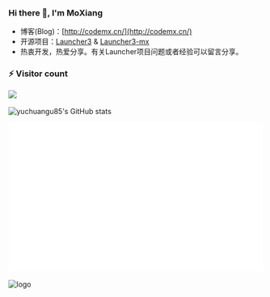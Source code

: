 <!--
**yuchuangu85/yuchuangu85** is a ✨ _special_ ✨ repository because its `README.md` (this file) appears on your GitHub profile.

Here are some ideas to get you started:

- 🔭 I’m currently working on ...
- 🌱 I’m currently learning ...
- 👯 I’m looking to collaborate on ...
- 🤔 I’m looking for help with ...
- 💬 Ask me about ...
- 📫 How to reach me: ...
- 😄 Pronouns: ...
- ⚡ Fun fact: ...
-->


### Hi there 👋, I'm MoXiang

- 博客(Blog)：[http://codemx.cn/](http://codemx.cn/)
- 开源项目：[Launcher3](https://github.com/Launcher3-dev/Launcher3) & [Launcher3-mx](https://github.com/Launcher3-dev/Launcher3-mx)
- 热衷开发，热爱分享。有关Launcher项目问题或者经验可以留言分享。

<!--统计访问人数-->
### ⚡ Visitor count
![](https://visitor-badge.glitch.me/badge?page_id=yuchuangu85.readme)

<!--Github Stars统计-->
![yuchuangu85's GitHub stats](https://github-readme-stats.vercel.app/api?username=yuchuangu85&show_icons=true&theme=radical&hide_border=true)

<!--开发语言统计-->
<!-- ![MoXiang's Most used languages](https://github-readme-stats.vercel.app/api/top-langs/?username=yuchuangu85&layout=compact&hide_border=true&langs_count=10) -->
![](https://raw.githubusercontent.com/zhuzichu520/github-stats-transparent/output/generated/languages.svg)

<!--底部统计-->
<img src="https://github-profile-trophy.vercel.app/?username=yuchuangu85&theme=flat&column=7" alt="logo" height="160" align="center" style="margin: auto; margin-bottom: 20px;" />

